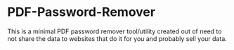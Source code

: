 # PDF-Password-Remover
This is a minimal PDF password remover tool/utility created out of need to not share the data to websites that do it for you and probably sell your data. 
